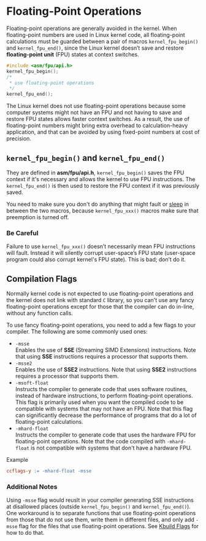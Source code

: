 # Floating-Point Operations

Floating-point operations are generally avoided in the kernel. When floating-point numbers are used in Linux kernel code, all floating-point calculations must be guarded between a pair of macros `kernel_fpu_begin()` and `kernel_fpu_end()`, since the Linux kernel doesn’t save and restore **floating-point unit** (FPU) states at context switches.

```c
#include <asm/fpu/api.h>
kernel_fpu_begin();
/*
 * use floating-point operations
 */
kernel_fpu_end();
```

The Linux kernel does not use floating-point operations because some computer systems might not have an FPU and not having to save and restore FPU states allows faster context switches. As a result, the use of floating-point numbers might bring extra overhead to calculation-heavy application, and that can be avoided by using fixed-point numbers at cost of precision.

## `kernel_fpu_begin()` and `kernel_fpu_end()`

They are defined in **asm/fpu/api.h**, `kernel_fpu_begin()` saves the FPU context if it's necessary and allows the kernel to use FPU instructions. The `kernel_fpu_end()` is then used to restore the FPU context if it was previously saved.

You need to make sure you don't do anything that might fault or [sleep](./preemption.md#blocking-functions-vs-non-blocking-functions) in between the two macros, because `kernel_fpu_xxx()` macros make sure that preemption is turned off.

### Be Careful

Failure to use `kernel_fpu_xxx()` doesn’t necessarily mean FPU instructions will fault. Instead it will silently corrupt user-space’s FPU state (user-space program could also corrupt kernel's FPU state). This is bad; don’t do it.

## Compilation Flags

Normally kernel code is not expected to use floating-point operations and the kernel does not link with standard `C` library, so you can't use any fancy floating-point operations except for those that the compiler can do in-line, without any function calls.

To use fancy floating-point operations, you need to add a few flags to your compiler. The following are some commonly used ones:

- `-msse`  
    Enables the use of **SSE** (Streaming SIMD Extensions) instructions. Note that using **SSE** instructions requires a processor that supports them.
- `-msse2`  
    Enables the use of **SSE2** instructions. Note that using **SSE2** instructions requires a processor that supports them.
- `-msoft-float`  
    Instructs the compiler to generate code that uses software routines, instead of hardware instructions, to perform floating-point operations. This flag is primarily used when you want the compiled code to be compatible with systems that may not have an FPU. Note that this flag can significantly decrease the performance of programs that do a lot of floating-point calculations.
- `-mhard-float`  
    Instructs the compiler to generate code that uses the hardware FPU for floating-point operations. Note that the code compiled with `-mhard-float` is not compatible with systems that don't have a hardware FPU.

Example

```makefile
ccflags-y := -mhard-float -msse
```

### Additional Notes

Using `-msse` flag would reuslt in your compiler generating SSE instructions at disallowed places (outside `kernel_fpu_begin()` and `kernel_fpu_end()`). One workaround is to separate functions that use floating-point operations from those that do not use them, write them in different files, and only add `-msse` flag for the files that use floating-point operations. See [Kbuild Flags](../kernel-module/hello-world-module.md#a-more-complicated-makefile) for how to do that.
